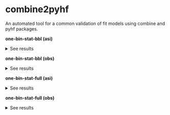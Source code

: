 # combine2pyhf

 An automated tool for a common validation of fit models using combine and pyhf packages.

**one-bin-stat-bbl (asi)**

<details>

<summary>See results</summary>

![one-bin-stat-bbl (asi)](results/one-bin-stat-bbl/nll_shape_asi.png?raw=true)

![one-bin-stat-bbl (asi)](results/one-bin-stat-bbl/nll_asi.png?raw=true)

</details>

**one-bin-stat-bbl (obs)**

<details>

<summary>See results</summary>

![one-bin-stat-bbl (obs)](results/one-bin-stat-bbl/nll_shape_obs.png?raw=true)

![one-bin-stat-bbl (obs)](results/one-bin-stat-bbl/nll_obs.png?raw=true)

</details>

**one-bin-stat-full (asi)**

<details>

<summary>See results</summary>

![one-bin-stat-full (asi)](results/one-bin-stat-full/nll_shape_asi.png?raw=true)

![one-bin-stat-full (asi)](results/one-bin-stat-full/nll_asi.png?raw=true)

</details>

**one-bin-stat-full (obs)**

<details>

<summary>See results</summary>

![one-bin-stat-full (obs)](results/one-bin-stat-full/nll_shape_obs.png?raw=true)

![one-bin-stat-full (obs)](results/one-bin-stat-full/nll_obs.png?raw=true)

</details>


